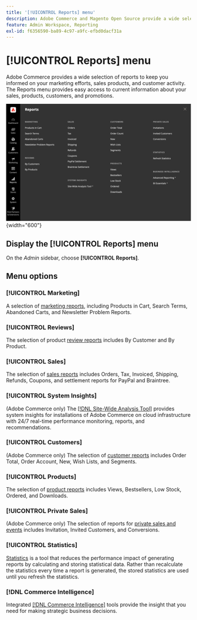 ```yaml
---
title: '[!UICONTROL Reports] menu'
description: Adobe Commerce and Magento Open Source provide a wide selection of reports to keep you informed on your marketing efforts, sales products, and customer activity.
feature: Admin Workspace, Reporting
exl-id: f6356590-ba89-4c97-a9fc-efbd0dacf31a
---
```

# [!UICONTROL Reports] menu

Adobe Commerce provides a wide selection of reports to keep you informed on your marketing efforts, sales products, and customer activity. The Reports menu provides easy access to current information about your sales, products, customers, and promotions.

![Reports Menu](./assets/overview.png){width="600"}

## Display the [!UICONTROL Reports] menu

On the _Admin_ sidebar, choose **[!UICONTROL Reports]**.

## Menu options

### [!UICONTROL Marketing]

A selection of [marketing reports](marketing-reports.md), including Products in Cart, Search Terms, Abandoned Carts, and Newsletter Problem Reports.

### [!UICONTROL Reviews]

The selection of product [review reports](review-reports.md) includes By Customer and By Product.

### [!UICONTROL Sales]

The selection of [sales reports](sales-reports.md) includes Orders, Tax, Invoiced, Shipping, Refunds, Coupons, and settlement reports for PayPal and Braintree.

### [!UICONTROL System Insights]

(Adobe Commerce only) The [[!DNL Site-Wide Analysis Tool]](https://experienceleague.adobe.com/docs/commerce-operations/tools/site-wide-analysis-tool/access.html) provides system insights for installations of Adobe Commerce on cloud infrastructure with 24/7 real-time performance monitoring, reports, and recommendations.

### [!UICONTROL Customers]

(Adobe Commerce only) The selection of [customer reports](customer-reports.md) includes Order Total, Order Account, New, Wish Lists, and Segments.

### [!UICONTROL Products]

The selection of [product reports](product-reports.md) includes Views, Bestsellers, Low Stock, Ordered, and Downloads.

### [!UICONTROL Private Sales]

(Adobe Commerce only) The selection of reports for [private sales and events](private-sales-reports.md) includes Invitation, Invited Customers, and Conversions.

### [!UICONTROL Statistics]

[Statistics](sales-reports.md#refresh-statistics) is a tool that reduces the performance impact of generating reports by calculating and storing statistical data. Rather than recalculate the statistics every time a report is generated, the stored statistics are used until you refresh the statistics.

### [!DNL Commerce Intelligence]

Integrated [[!DNL Commerce Intelligence]](business-intelligence.md) tools provide the insight that you need for making strategic business decisions.
